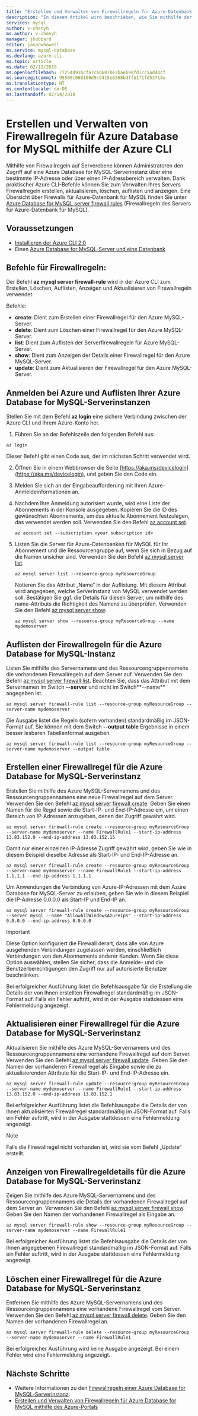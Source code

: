 ```yaml
---
title: "Erstellen und Verwalten von Firewallregeln für Azure-Datenbank für MySQL mithilfe der Azure CLI | Microsoft-Dokumentation"
description: "In diesem Artikel wird beschrieben, wie Sie mithilfe der Azure CLI-Befehlszeile Firewallregeln für Azure Database for MySQL erstellen und verwalten."
services: mysql
author: v-chenyh
ms.author: v-chenyh
manager: jhubbard
editor: jasonwhowell
ms.service: mysql-database
ms.devlang: azure-cli
ms.topic: article
ms.date: 02/12/2018
ms.openlocfilehash: 77254d91bcfa7cbd6070e3baeb98fd7cc5ad44cf
ms.sourcegitcommit: 95500c068100d9c9415e8368bdffb1f1fd53714e
ms.translationtype: HT
ms.contentlocale: de-DE
ms.lasthandoff: 02/14/2018
---
```

# <a name="create-and-manage-azure-database-for-mysql-firewall-rules-by-using-the-azure-cli"></a>Erstellen und Verwalten von Firewallregeln für Azure Database for MySQL mithilfe der Azure CLI
Mithilfe von Firewallregeln auf Serverebene können Administratoren den Zugriff auf eine Azure Database for MySQL-Serverinstanz über eine bestimmte IP-Adresse oder über einen IP-Adressbereich verwalten. Dank praktischer Azure CLI-Befehle können Sie zum Verwalten Ihres Servers Firewallregeln erstellen, aktualisieren, löschen, auflisten und anzeigen. Eine Übersicht über Firewalls für Azure-Datenbank für MySQL finden Sie unter [Azure Database for MySQL server firewall rules](./concepts-firewall-rules.md) (Firewallregeln des Servers für Azure-Datenbank für MySQL).

## <a name="prerequisites"></a>Voraussetzungen
* [Installieren der Azure CLI 2.0](https://docs.microsoft.com/cli/azure/install-azure-cli)
* Einen [Azure Database for MySQL-Server und eine Datenbank](quickstart-create-mysql-server-database-using-azure-cli.md)

## <a name="firewall-rule-commands"></a>Befehle für Firewallregeln:
Der Befehl **az mysql server firewall-rule** wird in der Azure CLI zum Erstellen, Löschen, Auflisten, Anzeigen und Aktualisieren von Firewallregeln verwendet.

Befehle:
- **create**: Dient zum Erstellen einer Firewallregel für den Azure MySQL-Server.
- **delete**: Dient zum Löschen einer Firewallregel für den Azure MySQL-Server.
- **list**: Dient zum Auflisten der Serverfirewallregeln für Azure MySQL-Server.
- **show**: Dient zum Anzeigen der Details einer Firewallregel für den Azure MySQL-Server.
- **update**: Dient zum Aktualisieren der Firewallregel für den Azure MySQL-Server.

## <a name="log-in-to-azure-and-list-your-azure-database-for-mysql-servers"></a>Anmelden bei Azure und Auflisten Ihrer Azure Database for MySQL-Serverinstanzen
Stellen Sie mit dem Befehl **az login** eine sichere Verbindung zwischen der Azure CLI und Ihrem Azure-Konto her.

1. Führen Sie an der Befehlszeile den folgenden Befehl aus:
```azurecli
az login
```
Dieser Befehl gibt einen Code aus, der im nächsten Schritt verwendet wird.

2. Öffnen Sie in einem Webbrowser die Seite [https://aka.ms/devicelogin](https://aka.ms/devicelogin), und geben Sie den Code ein.

3. Melden Sie sich an der Eingabeaufforderung mit Ihren Azure-Anmeldeinformationen an.

4. Nachdem Ihre Anmeldung autorisiert wurde, wird eine Liste der Abonnements in der Konsole ausgegeben. Kopieren Sie die ID des gewünschten Abonnements, um das aktuelle Abonnement festzulegen, das verwendet werden soll. Verwenden Sie den Befehl [az account set](/cli/azure/account#az_account_set).
   ```azurecli-interactive
   az account set --subscription <your subscription id>
   ```

5. Listen Sie die Server für Azure-Datenbanken für MySQL für Ihr Abonnement und die Ressourcengruppe auf, wenn Sie sich in Bezug auf die Namen unsicher sind. Verwenden Sie den Befehl [az mysql server list](/cli/azure/mysql/server#az_mysql_server_list).

   ```azurecli-interactive
   az mysql server list --resource-group myResourceGroup
   ```

   Notieren Sie das Attribut „Name“ in der Auflistung. Mit diesem Attribut wird angegeben, welche Serverinstanz von MySQL verwendet werden soll. Bestätigen Sie ggf. die Details für diesen Server, um mithilfe des name-Attributs die Richtigkeit des Namens zu überprüfen. Verwenden Sie den Befehl [az mysql server show](/cli/azure/mysql/server#az_mysql_server_show).

   ```azurecli-interactive
   az mysql server show --resource-group myResourceGroup --name mydemoserver
   ```

## <a name="list-firewall-rules-on-azure-database-for-mysql-server"></a>Auflisten der Firewallregeln für die Azure Database for MySQL-Instanz 
Listen Sie mithilfe des Servernamens und des Ressourcengruppennamens die vorhandenen Firewallregeln auf dem Server auf. Verwenden Sie den Befehl [az mysql server firewall list](/cli/azure/mysql/server/firewall-rule#az_mysql_server_firewall_rule_list).  Beachten Sie, dass das Attribut mit dem Servernamen im Switch **--server** und nicht im Switch**--name** angegeben ist. 
```azurecli-interactive
az mysql server firewall-rule list --resource-group myResourceGroup --server-name mydemoserver
```
Die Ausgabe listet die Regeln (sofern vorhanden) standardmäßig im JSON-Format auf. Sie können mit dem Switch **--output table** Ergebnisse in einem besser lesbaren Tabellenformat ausgeben.
```azurecli-interactive
az mysql server firewall-rule list --resource-group myResourceGroup --server-name mydemoserver --output table
```
## <a name="create-a-firewall-rule-on-azure-database-for-mysql-server"></a>Erstellen einer Firewallregel für die Azure Database for MySQL-Serverinstanz
Erstellen Sie mithilfe des Azure MySQL-Servernamens und des Ressourcengruppennamens eine neue Firewallregel auf dem Server. Verwenden Sie den Befehl [az mysql server firewall create](/cli/azure/mysql/server/firewall-rule#az_mysql_server_firewall_rule_create). Geben Sie einen Namen für die Regel sowie die Start-IP- und End-IP-Adresse ein, um einen Bereich von IP-Adressen anzugeben, denen der Zugriff gewährt wird.
```azurecli-interactive
az mysql server firewall-rule create --resource-group myResourceGroup --server-name mydemoserver --name FirewallRule1 --start-ip-address 13.83.152.0 --end-ip-address 13.83.152.15
```

Damit nur einer einzelnen IP-Adresse Zugriff gewährt wird, geben Sie wie in diesem Beispiel dieselbe Adresse als Start-IP- und End-IP-Adresse an.
```azurecli-interactive
az mysql server firewall-rule create --resource-group myResourceGroup --server-name mydemoserver --name FirewallRule1 --start-ip-address 1.1.1.1 --end-ip-address 1.1.1.1
```

Um Anwendungen die Verbindung von Azure-IP-Adressen mit dem Azure Database for MySQL-Server zu erlauben, geben Sie wie in diesem Beispiel die IP-Adresse 0.0.0.0 als Start-IP und End-IP an.
```azurecli-interactive
az mysql server firewall-rule create --resource-group myResourceGroup  
--server mysql --name "AllowAllWindowsAzureIps" --start-ip-address 0.0.0.0 --end-ip-address 0.0.0.0
```

> [!IMPORTANT]
> Diese Option konfiguriert die Firewall derart, dass alle von Azure ausgehenden Verbindungen zugelassen werden, einschließlich Verbindungen von den Abonnements anderer Kunden. Wenn Sie diese Option auswählen, stellen Sie sicher, dass die Anmelde- und die Benutzerberechtigungen den Zugriff nur auf autorisierte Benutzer beschränken.
> 

Bei erfolgreicher Ausführung listet die Befehlsausgabe für die Erstellung die Details der von Ihnen erstellten Firewallregel standardmäßig im JSON-Format auf. Falls ein Fehler auftritt, wird in der Ausgabe stattdessen eine Fehlermeldung angezeigt.

## <a name="update-a-firewall-rule-on-azure-database-for-mysql-server"></a>Aktualisieren einer Firewallregel für die Azure Database for MySQL-Serverinstanz 
Aktualisieren Sie mithilfe des Azure MySQL-Servernamens und des Ressourcengruppennamens eine vorhandene Firewallregel auf dem Server. Verwenden Sie den Befehl [az mysql server firewall update](/cli/azure/mysql/server/firewall-rule#az_mysql_server_firewall_rule_update). Geben Sie den Namen der vorhandenen Firewallregel als Eingabe sowie die zu aktualisierenden Attribute für die Start-IP- und End-IP-Adresse ein.
```azurecli-interactive
az mysql server firewall-rule update --resource-group myResourceGroup --server-name mydemoserver --name FirewallRule1 --start-ip-address 13.83.152.0 --end-ip-address 13.83.152.1
```
Bei erfolgreicher Ausführung listet die Befehlsausgabe die Details der von Ihnen aktualisierten Firewallregel standardmäßig im JSON-Format auf. Falls ein Fehler auftritt, wird in der Ausgabe stattdessen eine Fehlermeldung angezeigt.

> [!NOTE]
> Falls die Firewallregel nicht vorhanden ist, wird sie vom Befehl „Update“ erstellt.

## <a name="show-firewall-rule-details-on-azure-database-for-mysql-server"></a>Anzeigen von Firewallregeldetails für die Azure Database for MySQL-Serverinstanz
Zeigen Sie mithilfe des Azure MySQL-Servernamens und des Ressourcengruppennamens die Details der vorhandenen Firewallregel auf dem Server an. Verwenden Sie den Befehl [az mysql server firewall show](/cli/azure/mysql/server/firewall-rule#az_mysql_server_firewall_rule_show). Geben Sie den Namen der vorhandenen Firewallregel als Eingabe an.
```azurecli-interactive
az mysql server firewall-rule show --resource-group myResourceGroup --server-name mydemoserver --name FirewallRule1
```
Bei erfolgreicher Ausführung listet die Befehlsausgabe die Details der von Ihnen angegebenen Firewallregel standardmäßig im JSON-Format auf. Falls ein Fehler auftritt, wird in der Ausgabe stattdessen eine Fehlermeldung angezeigt.

## <a name="delete-a-firewall-rule-on-azure-database-for-mysql-server"></a>Löschen einer Firewallregel für die Azure Database for MySQL-Serverinstanz
Entfernen Sie mithilfe des Azure MySQL-Servernamens und des Ressourcengruppennamens eine vorhandene Firewallregel vom Server. Verwenden Sie den Befehl [az mysql server firewall delete](/cli/azure/mysql/server/firewall-rule#az_mysql_server_firewall_rule_delete). Geben Sie den Namen der vorhandenen Firewallregel an.
```azurecli-interactive
az mysql server firewall-rule delete --resource-group myResourceGroup --server-name mydemoserver --name FirewallRule1
```
Bei erfolgreicher Ausführung wird keine Ausgabe angezeigt. Bei einem Fehler wird eine Fehlermeldung angezeigt.

## <a name="next-steps"></a>Nächste Schritte
- Weitere Informationen zu den [Firewallregeln einer Azure Database for MySQL-Serverinstanz](./concepts-firewall-rules.md).
- [Erstellen und Verwalten von Firewallregeln für Azure Database for MySQL mithilfe des Azure-Portals](./howto-manage-firewall-using-portal.md)
